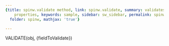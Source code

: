 ```yaml
---
{title: spinw.validate method, link: spinw.validate, summary: validates spinw object
    properties, keywords: sample, sidebar: sw_sidebar, permalink: spinw_validate.html,
  folder: spinw, mathjax: 'true'}

---
```

 
VALIDATE(obj, {fieldToValidate})
 

